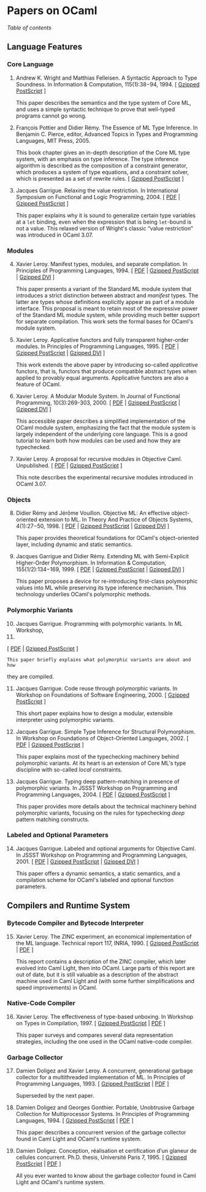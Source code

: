 <!-- ((! set title Papers !)) ((! set documentation !)) -->

# Papers on OCaml
*Table of contents*

## Language Features
### Core Language

1. Andrew K. Wright and Matthias Felleisen. A Syntactic Approach to Type
Soundness. In Information &amp; Computation, 115(1):38−94, 1994.
[ [Gzipped
PostScript](http://www.cs.rice.edu/CS/PLT/Publications/Scheme/ic94-wf.ps.gz)
]

    This paper describes the semantics and the type system of Core ML, and
uses a simple syntactic technique to prove that well-typed programs
cannot go wrong.

2. François Pottier and Didier Rémy. The Essence of ML Type Inference. In
Benjamin C. Pierce, editor, Advanced Topics in Types and Programming
Languages, MIT Press, 2005.

    This book chapter gives an in-depth description of the Core ML type
system, with an emphasis on type inference. The type inference algorithm
is described as the composition of a constraint generator, which
produces a system of type equations, and a constraint solver, which is
presented as a set of rewrite rules.
[
[Gzipped PostScript](http://cristal.inria.fr/attapl/preversion.ps.gz)
]

3. Jacques Garrigue. Relaxing the value restriction. In International
Symposium on Functional and Logic Programming, 2004.
[
[PDF](http://caml.inria.fr/pub/papers/garrigue-value_restriction-fiwflp04.pdf)
| [Gzipped
PostScript](http://caml.inria.fr/pub/papers/garrigue-value_restriction-fiwflp04.ps.gz)
]

    This paper explains why it is sound to generalize certain type variables
at a `let` binding, even when the expression that is being `let`-bound
is not a value. This relaxed version of Wright's classic “value
restriction” was introduced in OCaml 3.07.

### Modules

4. Xavier Leroy. Manifest types, modules, and separate compilation. In
Principles of Programming Languages, 1994.
[
[PDF](http://caml.inria.fr/pub/papers/xleroy-manifest_types-popl94.pdf)
| [Gzipped
PostScript](http://caml.inria.fr/pub/papers/xleroy-manifest_types-popl94.ps.gz)
| [Gzipped
DVI](http://caml.inria.fr/pub/papers/xleroy-manifest_types-popl94.dvi.gz)
]

    This paper presents a variant of the Standard ML module system that
introduces a strict distinction between abstract and *manifest* types.
The latter are types whose definitions explicitly appear as part of a
module interface. This proposal is meant to retain most of the
expressive power of the Standard ML module system, while providing much
better support for separate compilation. This work sets the formal bases
for OCaml's module system.

5. Xavier Leroy. Applicative functors and fully transparent higher-order
modules. In Principles of Programming Languages, 1995.
[
[PDF](http://caml.inria.fr/pub/papers/xleroy-applicative_functors-popl95.pdf)
| [Gzipped
PostScript](http://caml.inria.fr/pub/papers/xleroy-applicative_functors-popl95.ps.gz)
| [Gzipped
DVI](http://caml.inria.fr/pub/papers/xleroy-applicative_functors-popl95.dvi.gz)
]

    This work extends the above paper by introducing so-called *applicative*
functors, that is, functors that produce compatible abstract types when
applied to provably equal arguments. Applicative functors are also a
feature of OCaml.

6. Xavier Leroy. A Modular Module System. In Journal of Functional
Programming, 10(3):269-303, 2000.
[ [PDF](http://caml.inria.fr/pub/papers/xleroy-modular_modules-jfp.pdf)
| [Gzipped
PostScript](http://caml.inria.fr/pub/papers/xleroy-modular_modules-jfp.ps.gz)
| [Gzipped
DVI](http://caml.inria.fr/pub/papers/xleroy-modular_modules-jfp.dvi.gz)
]

    This accessible paper describes a simplified implementation of the OCaml
module system, emphasizing the fact that the module system is largely
independent of the underlying core language. This is a good tutorial to
learn both how modules can be used and how they are typechecked.

7.  Xavier Leroy. A proposal for recursive modules in Objective Caml.
Unpublished.
[ [PDF](http://caml.inria.fr/pub/papers/xleroy-recursive_modules-03.pdf)
| [Gzipped
PostScript](http://caml.inria.fr/pub/papers/xleroy-recursive_modules-03.ps.gz)
]

    This note describes the experimental recursive modules introduced in
    OCaml 3.07.

### Objects

8. Didier Rémy and Jérôme Vouillon. Objective ML: An effective
object-oriented extension to ML. In Theory And Practice of Objects
Systems, 4(1):27−50, 1998.
[
[PDF](http://caml.inria.fr/pub/papers/remy_vouillon-objective_ml-tapos98.pdf)
| [Gzipped
PostScript](http://caml.inria.fr/pub/papers/remy_vouillon-objective_ml-tapos98.ps.gz)
| [Gzipped
DVI](http://caml.inria.fr/pub/papers/remy_vouillon-objective_ml-tapos98.dvi.gz)
]

    This paper provides theoretical foundations for OCaml's object-oriented
layer, including dynamic and static semantics.

9. Jacques Garrigue and Didier Rémy. Extending ML with Semi-Explicit
Higher-Order Polymorphism. In Information &amp; Computation,
155(1/2):134−169, 1999.
[ [PDF](http://caml.inria.fr/pub/papers/garrigue_remy-poly-ic99.pdf) |
[Gzipped
PostScript](http://caml.inria.fr/pub/papers/garrigue_remy-poly-ic99.ps.gz)
| [Gzipped
DVI](http://caml.inria.fr/pub/papers/garrigue_remy-poly-ic99.dvi.gz) ]

    This paper proposes a device for re-introducing first-class polymorphic
values into ML while preserving its type inference mechanism. This
technology underlies OCaml's polymorphic methods.

### Polymorphic Variants

10.  Jacques Garrigue. Programming with polymorphic variants. In ML Workshop,
1998.
[
[PDF](http://caml.inria.fr/pub/papers/garrigue-polymorphic_variants-ml98.pdf)
| [Gzipped
PostScript](http://caml.inria.fr/pub/papers/garrigue-polymorphic_variants-ml98.ps.gz)
]

    This paper briefly explains what polymorphic variants are about and how
they are compiled.

11. Jacques Garrigue. Code reuse through polymorphic variants. In Workshop
on Foundations of Software Engineering, 2000.
[ [Gzipped
PostScript](http://caml.inria.fr/pub/papers/garrigue-variant-reuse-2000.ps.gz)
]

    This short paper explains how to design a modular, extensible
interpreter using polymorphic variants.

12. Jacques Garrigue. Simple Type Inference for Structural Polymorphism. In
Workshop on Foundations of Object-Oriented Languages, 2002.
[
[PDF](http://caml.inria.fr/pub/papers/garrigue-structural_poly-fool02.pdf)
| [Gzipped
PostScript](http://caml.inria.fr/pub/papers/garrigue-structural_poly-fool02.ps.gz)
]

    This paper explains most of the typechecking machinery behind
polymorphic variants. At its heart is an extension of Core ML's type
discipline with so-called *local* constraints.

13. Jacques Garrigue. Typing deep pattern-matching in presence of
polymorphic variants. In JSSST Workshop on Programming and Programming
Languages, 2004.
[ [PDF](http://caml.inria.fr/pub/papers/garrigue-deep-variants-2004.pdf)
| [Gzipped
PostScript](http://caml.inria.fr/pub/papers/garrigue-deep-variants-2004.ps.gz)
]

    This paper provides more details about the technical machinery behind
polymorphic variants, focusing on the rules for typechecking *deep*
pattern matching constructs.

### Labeled and Optional Parameters

14. Jacques Garrigue. Labeled and optional arguments for Objective Caml. In
JSSST Workshop on Programming and Programming Languages, 2001.
[ [PDF](http://caml.inria.fr/pub/papers/garrigue-labels-ppl01.pdf) |
[Gzipped
PostScript](http://caml.inria.fr/pub/papers/garrigue-labels-ppl01.ps.gz)
| [Gzipped
DVI](http://caml.inria.fr/pub/papers/garrigue-labels-ppl01.dvi.gz) ]

    This paper offers a dynamic semantics, a static semantics, and a
compilation scheme for OCaml's labeled and optional function parameters.

## Compilers and Runtime System
### Bytecode Compiler and Bytecode Interpreter

15. Xavier Leroy. The ZINC experiment, an economical implementation of the
ML language. Technical report 117, INRIA, 1990.
[ [Gzipped
PostScript](http://caml.inria.fr/pub/papers/xleroy-zinc.ps.gz) |
[PDF](http://caml.inria.fr/pub/papers/xleroy-zinc.pdf) ]

    This report contains a description of the ZINC compiler, which later
evolved into Caml Light, then into OCaml. Large parts of this report are
out of date, but it is still valuable as a description of the abstract
machine used in Caml Light and (with some further simplifications and
speed improvements) in OCaml.

### Native-Code Compiler

16. Xavier Leroy. The effectiveness of type-based unboxing. In Workshop on
Types in Compilation, 1997.
[ [Gzipped
PostScript](http://caml.inria.fr/pub/papers/xleroy-unboxing-tic97.ps.gz)
| [PDF](http://caml.inria.fr/pub/papers/xleroy-unboxing-tic97.pdf) ]

	This paper surveys and compares several data representation strategies,
including the one used in the OCaml native-code compiler.


### Garbage Collector

17. Damien Doligez and Xavier Leroy. A concurrent, generational garbage
collector for a multithreaded implementation of ML. In Principles of
Programming Languages, 1993.
[ [Gzipped
PostScript](http://caml.inria.fr/pub/papers/doligez_xleroy-concurrent_gc-popl93.ps.gz)
|
[PDF](http://caml.inria.fr/pub/papers/doligez_xleroy-concurrent_gc-popl93.pdf)
]

    Superseded by the next paper.

18. Damien Doligez and Georges Gonthier. Portable, Unobtrusive Garbage
Collection for Multiprocessor Systems. In Principles of Programming
Languages, 1994.
[ [Gzipped
PostScript](http://caml.inria.fr/pub/papers/doligez_gonthier-gc-popl94.ps.gz)
| [PDF](http://caml.inria.fr/pub/papers/doligez_gonthier-gc-popl94.pdf)
]

    This paper describes a concurrent version of the garbage collector found
in Caml Light and OCaml's runtime system.

19. Damien Doligez. Conception, réalisation et certification d'un glaneur de
cellules concurrent. Ph.D. thesis, Université Paris 7, 1995.
[ [Gzipped
PostScript](http://caml.inria.fr/pub/papers/doligez-these.ps.gz) |
[PDF](http://caml.inria.fr/pub/papers/doligez-these.pdf) ]

    All you ever wanted to know about the garbage collector found in Caml
Light and OCaml's runtime system.


